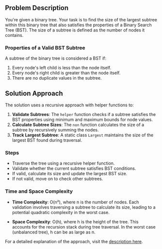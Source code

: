 ## Problem Description

You're given a binary tree. Your task is to find the size of the largest subtree within this binary tree that also satisfies the properties of a Binary Search Tree (BST). The size of a subtree is defined as the number of nodes it contains.

### Properties of a Valid BST Subtree
A subtree of the binary tree is considered a BST if:
1. Every node's left child is less than the node itself.
2. Every node's right child is greater than the node itself.
3. There are no duplicate values in the subtree.

## Solution Approach

The solution uses a recursive approach with helper functions to:
1. **Validate Subtrees**: The `helper` function checks if a subtree satisfies the BST properties using minimum and maximum bounds for node values.
2. **Calculate Subtree Sizes**: The `non` function calculates the size of a subtree by recursively summing the nodes.
3. **Track Largest Subtree**: A static class `Largest` maintains the size of the largest BST found during traversal.

### Steps
- Traverse the tree using a recursive helper function.
- Validate whether the current subtree satisfies BST conditions.
- If valid, calculate its size and update the largest BST size.
- If not valid, move on to check other subtrees.

### Time and Space Complexity

- **Time Complexity**: O(n²), where n is the number of nodes. Each validation involves traversing a subtree to calculate its size, leading to a potential quadratic complexity in the worst case.
  
- **Space Complexity**: O(h), where h is the height of the tree. This accounts for the recursion stack during tree traversal. In the worst case (unbalanced tree), h can be as large as n.

For a detailed explanation of the approach, visit the [description here](https://www.geeksforgeeks.org/problems/largest-bst/1).

